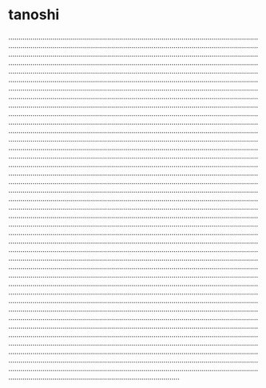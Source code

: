 # tanoshi
.....................................................................................................................................................................................................................................................................................................................................................................................................................................................................................................................................................................................................................................................................................................................................................................................................................................................................................................................................................................................................................................................................................................................................................................................................................................................................................................................................................................................................................................................................................................................................................................................................................................................................................................................................................................................................................................................................................................................................................................................................................................................................................................................................................................................................................................................................................................................................................................................................................................................................................................................................................................................................................................................................................................................................................................................................................................................................................................................................................................................................................................................................................................................................................................................................................................................................................................................................................................................................................................................................................................................................................................................................................................................................................................................................................................................................................................................................................................................................................................................................................................................................................................................................................................................................................................................................................................................................................................................................................................................................................................................................................................................................................................................................................................................................................................................................................................................................................................................................................................................................................................................................................................................................................................................................................................................